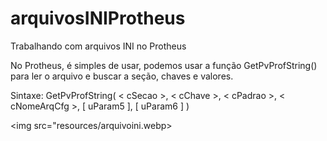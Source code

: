 # arquivosINIProtheus
Trabalhando com arquivos INI no Protheus

No Protheus, é simples de usar, podemos usar a função GetPvProfString() para ler o arquivo e buscar a seção, chaves e valores.

Sintaxe: GetPvProfString( < cSecao >, < cChave >, < cPadrao >, < cNomeArqCfg >, [ uParam5 ], [ uParam6 ] )

<img src="resources/arquivoini.webp>



